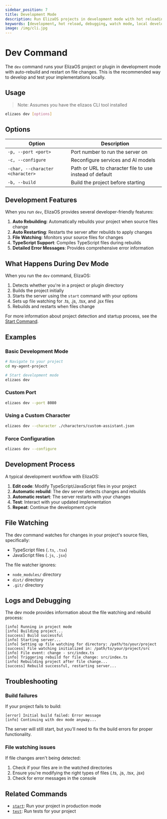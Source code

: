 ```yaml
---
sidebar_position: 7
title: Development Mode
description: Run ElizaOS projects in development mode with hot reloading and debugging
keywords: [development, hot reload, debugging, watch mode, local development]
image: /img/cli.jpg
---
```


# Dev Command

The `dev` command runs your ElizaOS project or plugin in development mode with auto-rebuild and restart on file changes. This is the recommended way to develop and test your implementations locally.

## Usage

> Note: Assumes you have the elizaos CLI tool installed

```bash
elizaos dev [options]
```

## Options

| Option                           | Description                                             |
| -------------------------------- | ------------------------------------------------------- |
| `-p, --port <port>`              | Port number to run the server on                        |
| `-c, --configure`                | Reconfigure services and AI models                      |
| `-char, --character <character>` | Path or URL to character file to use instead of default |
| `-b, --build`                    | Build the project before starting                       |

## Development Features

When you run `dev`, ElizaOS provides several developer-friendly features:

1. **Auto Rebuilding**: Automatically rebuilds your project when source files change
2. **Auto Restarting**: Restarts the server after rebuilds to apply changes
3. **File Watching**: Monitors your source files for changes
4. **TypeScript Support**: Compiles TypeScript files during rebuilds
5. **Detailed Error Messages**: Provides comprehensive error information

## What Happens During Dev Mode

When you run the `dev` command, ElizaOS:

1. Detects whether you're in a project or plugin directory
2. Builds the project initially
3. Starts the server using the `start` command with your options
4. Sets up file watching for .ts, .js, .tsx, and .jsx files
5. Rebuilds and restarts when files change

For more information about project detection and startup process, see the [Start Command](./start.md#project-detection).

## Examples

### Basic Development Mode

```bash
# Navigate to your project
cd my-agent-project

# Start development mode
elizaos dev
```

### Custom Port

```bash
elizaos dev --port 8080
```

### Using a Custom Character

```bash
elizaos dev --character ./characters/custom-assistant.json
```

### Force Configuration

```bash
elizaos dev --configure
```

## Development Process

A typical development workflow with ElizaOS:

1. **Edit code**: Modify TypeScript/JavaScript files in your project
2. **Automatic rebuild**: The dev server detects changes and rebuilds
3. **Automatic restart**: The server restarts with your changes
4. **Test**: Interact with your updated implementation
5. **Repeat**: Continue the development cycle

## File Watching

The dev command watches for changes in your project's source files, specifically:

- TypeScript files (`.ts`, `.tsx`)
- JavaScript files (`.js`, `.jsx`)

The file watcher ignores:

- `node_modules/` directory
- `dist/` directory
- `.git/` directory

## Logs and Debugging

The dev mode provides information about the file watching and rebuild process:

```
[info] Running in project mode
[info] Building project...
[success] Build successful
[info] Starting server...
[info] Setting up file watching for directory: /path/to/your/project
[success] File watching initialized in: /path/to/your/project/src
[info] File event: change - src/index.ts
[info] Triggering rebuild for file change: src/index.ts
[info] Rebuilding project after file change...
[success] Rebuild successful, restarting server...
```

## Troubleshooting

### Build failures

If your project fails to build:

```
[error] Initial build failed: Error message
[info] Continuing with dev mode anyway...
```

The server will still start, but you'll need to fix the build errors for proper functionality.

### File watching issues

If file changes aren't being detected:

1. Check if your files are in the watched directories
2. Ensure you're modifying the right types of files (.ts, .js, .tsx, .jsx)
3. Check for error messages in the console

## Related Commands

- [`start`](./start.md): Run your project in production mode
- [`test`](./test.md): Run tests for your project
